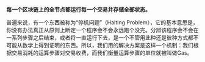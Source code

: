 **每一个区块链上的全节点都运行每一个交易并存储全部状态。**

普遍来说，有一个东西被称为“停机问题”（Halting Problem），它的基本意思是，你没有办法真正从原则上断定一个程序会不会永远跑个没完。分辨该程序会不会在一系列步骤之后结束，或者将一直运行下去，是一个不管用此种还是彼种方式都不可能从数学上得到证明的东西。所以，我们用的解决方案是这样一个机制：我们根据交易消耗的运算步骤对交易收费，而我们衡量运算步骤的单位就被叫做Gas。